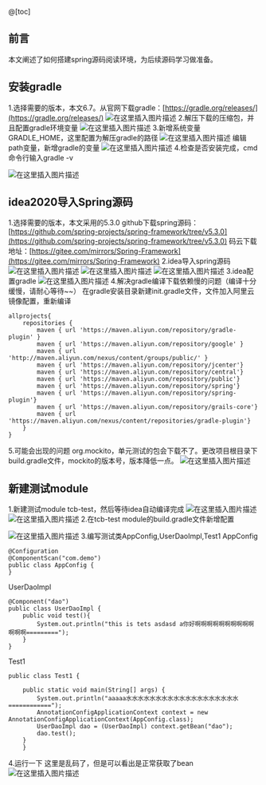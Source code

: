 ﻿@[toc]
##  前言
本文阐述了如何搭建spring源码阅读环境，为后续源码学习做准备。
##  安装gradle
1.选择需要的版本，本文6.7。从官网下载gradle：[https://gradle.org/releases/](https://gradle.org/releases/)
![在这里插入图片描述](https://img-blog.csdnimg.cn/20201113103911790.png?x-oss-process=image/watermark,type_ZmFuZ3poZW5naGVpdGk,shadow_10,text_aHR0cHM6Ly9ibG9nLmNzZG4ubmV0L3FxXzM4NDI1ODAz,size_16,color_FFFFFF,t_70#pic_center)
2.解压下载的压缩包，并且配置gradle环境变量
![在这里插入图片描述](https://img-blog.csdnimg.cn/2020111310410581.png?x-oss-process=image/watermark,type_ZmFuZ3poZW5naGVpdGk,shadow_10,text_aHR0cHM6Ly9ibG9nLmNzZG4ubmV0L3FxXzM4NDI1ODAz,size_16,color_FFFFFF,t_70#pic_center)
3.新增系统变量GRADLE_HOME，这里配置为解压gradle的路径
![在这里插入图片描述](https://img-blog.csdnimg.cn/20201113104146731.png#pic_center)
编辑path变量，新增gradle的变量
![在这里插入图片描述](https://img-blog.csdnimg.cn/20201113104304183.png?x-oss-process=image/watermark,type_ZmFuZ3poZW5naGVpdGk,shadow_10,text_aHR0cHM6Ly9ibG9nLmNzZG4ubmV0L3FxXzM4NDI1ODAz,size_16,color_FFFFFF,t_70#pic_center)
4.检查是否安装完成，cmd命令行输入gradle -v

![在这里插入图片描述](https://img-blog.csdnimg.cn/20201113104503254.png?x-oss-process=image/watermark,type_ZmFuZ3poZW5naGVpdGk,shadow_10,text_aHR0cHM6Ly9ibG9nLmNzZG4ubmV0L3FxXzM4NDI1ODAz,size_16,color_FFFFFF,t_70#pic_center)
##  idea2020导入Spring源码
1.选择需要的版本，本文采用的5.3.0
github下载spring源码：[https://github.com/spring-projects/spring-framework/tree/v5.3.0](https://github.com/spring-projects/spring-framework/tree/v5.3.0)
码云下载地址：[https://gitee.com/mirrors/Spring-Framework](https://gitee.com/mirrors/Spring-Framework)
2.idea导入spring源码
![在这里插入图片描述](https://img-blog.csdnimg.cn/2020111310515043.png?x-oss-process=image/watermark,type_ZmFuZ3poZW5naGVpdGk,shadow_10,text_aHR0cHM6Ly9ibG9nLmNzZG4ubmV0L3FxXzM4NDI1ODAz,size_16,color_FFFFFF,t_70#pic_center)
![在这里插入图片描述](https://img-blog.csdnimg.cn/20201113105230950.png?x-oss-process=image/watermark,type_ZmFuZ3poZW5naGVpdGk,shadow_10,text_aHR0cHM6Ly9ibG9nLmNzZG4ubmV0L3FxXzM4NDI1ODAz,size_16,color_FFFFFF,t_70#pic_center)
![在这里插入图片描述](https://img-blog.csdnimg.cn/20201113105245639.png?x-oss-process=image/watermark,type_ZmFuZ3poZW5naGVpdGk,shadow_10,text_aHR0cHM6Ly9ibG9nLmNzZG4ubmV0L3FxXzM4NDI1ODAz,size_16,color_FFFFFF,t_70#pic_center)
3.idea配置gradle
![在这里插入图片描述](https://img-blog.csdnimg.cn/20201113105530440.png?x-oss-process=image/watermark,type_ZmFuZ3poZW5naGVpdGk,shadow_10,text_aHR0cHM6Ly9ibG9nLmNzZG4ubmV0L3FxXzM4NDI1ODAz,size_16,color_FFFFFF,t_70#pic_center)
4.解决gradle编译下载依赖慢的问题（编译十分缓慢，请耐心等待~~）
在gradle安装目录新建init.gradle文件，文件加入阿里云镜像配置，重新编译

```
allprojects{
    repositories {
        maven { url 'https://maven.aliyun.com/repository/gradle-plugin' }
        maven { url 'https://maven.aliyun.com/repository/google' }
        maven { url 'http://maven.aliyun.com/nexus/content/groups/public/' }
        maven { url 'https://maven.aliyun.com/repository/jcenter'}
		maven { url 'https://maven.aliyun.com/repository/central'}
		maven { url 'https://maven.aliyun.com/repository/public'}
		maven { url 'https://maven.aliyun.com/repository/spring'}
		maven { url 'https://maven.aliyun.com/repository/spring-plugin'}
		maven { url 'https://maven.aliyun.com/repository/grails-core'}
		maven { url 'https://maven.aliyun.com/nexus/content/repositories/gradle-plugin'}
    }
}
```
5.可能会出现的问题
org.mockito，单元测试的包会下载不了。更改项目根目录下build.gradle文件，mockito的版本号，版本降低一点。
![在这里插入图片描述](https://img-blog.csdnimg.cn/20201113110134101.png?x-oss-process=image/watermark,type_ZmFuZ3poZW5naGVpdGk,shadow_10,text_aHR0cHM6Ly9ibG9nLmNzZG4ubmV0L3FxXzM4NDI1ODAz,size_16,color_FFFFFF,t_70#pic_center)
##  新建测试module
1.新建测试module tcb-test，然后等待idea自动编译完成
![在这里插入图片描述](https://img-blog.csdnimg.cn/20201113174925500.png?x-oss-process=image/watermark,type_ZmFuZ3poZW5naGVpdGk,shadow_10,text_aHR0cHM6Ly9ibG9nLmNzZG4ubmV0L3FxXzM4NDI1ODAz,size_16,color_FFFFFF,t_70#pic_center)
![在这里插入图片描述](https://img-blog.csdnimg.cn/20201113174943743.png?x-oss-process=image/watermark,type_ZmFuZ3poZW5naGVpdGk,shadow_10,text_aHR0cHM6Ly9ibG9nLmNzZG4ubmV0L3FxXzM4NDI1ODAz,size_16,color_FFFFFF,t_70#pic_center)
2.在tcb-test  module的build.gradle文件新增配置

![在这里插入图片描述](https://img-blog.csdnimg.cn/20201113175011848.png?x-oss-process=image/watermark,type_ZmFuZ3poZW5naGVpdGk,shadow_10,text_aHR0cHM6Ly9ibG9nLmNzZG4ubmV0L3FxXzM4NDI1ODAz,size_16,color_FFFFFF,t_70#pic_center)
3.编写测试类AppConfig,UserDaoImpl,Test1
AppConfig

```
@Configuration
@ComponentScan("com.demo")
public class AppConfig {
}
```
UserDaoImpl

```
@Component("dao")
public class UserDaoImpl {
	public void test(){
		System.out.println("this is tets asdasd a你好啊啊啊啊啊啊啊啊啊啊啊啊啊=========");
	}
}
```
Test1

```
public class Test1 {

	public static void main(String[] args) {
		System.out.println("aaaaa水水水水水水水水水水水水水水水水水水水============");
		AnnotationConfigApplicationContext context = new AnnotationConfigApplicationContext(AppConfig.class);
		UserDaoImpl dao = (UserDaoImpl) context.getBean("dao");
		dao.test();
	}
	}
```
4.运行一下
这里是乱码了，但是可以看出是正常获取了bean
![在这里插入图片描述](https://img-blog.csdnimg.cn/20201113175347123.png?x-oss-process=image/watermark,type_ZmFuZ3poZW5naGVpdGk,shadow_10,text_aHR0cHM6Ly9ibG9nLmNzZG4ubmV0L3FxXzM4NDI1ODAz,size_16,color_FFFFFF,t_70#pic_center)












